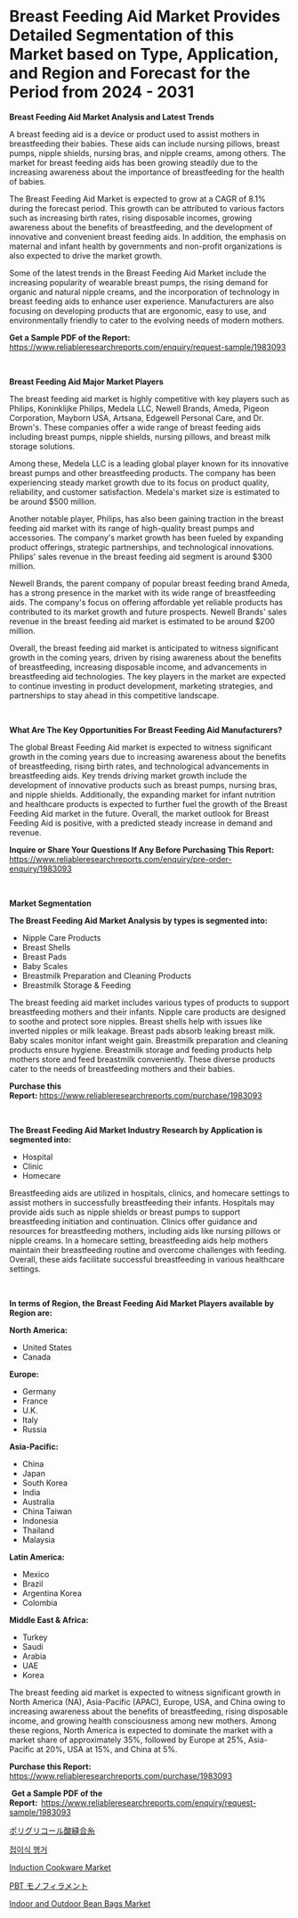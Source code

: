 <p><h1>Breast Feeding Aid Market Provides Detailed Segmentation of this Market based on Type, Application, and Region and Forecast for the Period from 2024 - 2031</h1></p><p><strong>Breast Feeding Aid Market Analysis and Latest Trends</strong></p>
<p><p>A breast feeding aid is a device or product used to assist mothers in breastfeeding their babies. These aids can include nursing pillows, breast pumps, nipple shields, nursing bras, and nipple creams, among others. The market for breast feeding aids has been growing steadily due to the increasing awareness about the importance of breastfeeding for the health of babies.</p><p>The Breast Feeding Aid Market is expected to grow at a CAGR of 8.1% during the forecast period. This growth can be attributed to various factors such as increasing birth rates, rising disposable incomes, growing awareness about the benefits of breastfeeding, and the development of innovative and convenient breast feeding aids. In addition, the emphasis on maternal and infant health by governments and non-profit organizations is also expected to drive the market growth.</p><p>Some of the latest trends in the Breast Feeding Aid Market include the increasing popularity of wearable breast pumps, the rising demand for organic and natural nipple creams, and the incorporation of technology in breast feeding aids to enhance user experience. Manufacturers are also focusing on developing products that are ergonomic, easy to use, and environmentally friendly to cater to the evolving needs of modern mothers.</p></p>
<p><strong>Get a Sample PDF of the Report:&nbsp;</strong> <a href="https://www.reliableresearchreports.com/enquiry/request-sample/1983093">https://www.reliableresearchreports.com/enquiry/request-sample/1983093</a></p>
<p>&nbsp;</p>
<p><strong>Breast Feeding Aid Major Market Players</strong></p>
<p><p>The breast feeding aid market is highly competitive with key players such as Philips, Koninklijke Philips, Medela LLC, Newell Brands, Ameda, Pigeon Corporation, Mayborn USA, Artsana, Edgewell Personal Care, and Dr. Brown's. These companies offer a wide range of breast feeding aids including breast pumps, nipple shields, nursing pillows, and breast milk storage solutions.</p><p>Among these, Medela LLC is a leading global player known for its innovative breast pumps and other breastfeeding products. The company has been experiencing steady market growth due to its focus on product quality, reliability, and customer satisfaction. Medela's market size is estimated to be around $500 million.</p><p>Another notable player, Philips, has also been gaining traction in the breast feeding aid market with its range of high-quality breast pumps and accessories. The company's market growth has been fueled by expanding product offerings, strategic partnerships, and technological innovations. Philips' sales revenue in the breast feeding aid segment is around $300 million.</p><p>Newell Brands, the parent company of popular breast feeding brand Ameda, has a strong presence in the market with its wide range of breastfeeding aids. The company's focus on offering affordable yet reliable products has contributed to its market growth and future prospects. Newell Brands' sales revenue in the breast feeding aid market is estimated to be around $200 million.</p><p>Overall, the breast feeding aid market is anticipated to witness significant growth in the coming years, driven by rising awareness about the benefits of breastfeeding, increasing disposable income, and advancements in breastfeeding aid technologies. The key players in the market are expected to continue investing in product development, marketing strategies, and partnerships to stay ahead in this competitive landscape.</p></p>
<p>&nbsp;</p>
<p><strong>What Are The Key Opportunities For Breast Feeding Aid Manufacturers?</strong></p>
<p><p>The global Breast Feeding Aid market is expected to witness significant growth in the coming years due to increasing awareness about the benefits of breastfeeding, rising birth rates, and technological advancements in breastfeeding aids. Key trends driving market growth include the development of innovative products such as breast pumps, nursing bras, and nipple shields. Additionally, the expanding market for infant nutrition and healthcare products is expected to further fuel the growth of the Breast Feeding Aid market in the future. Overall, the market outlook for Breast Feeding Aid is positive, with a predicted steady increase in demand and revenue.</p></p>
<p><strong>Inquire or Share Your Questions If Any Before Purchasing This Report:</strong> <a href="https://www.reliableresearchreports.com/enquiry/pre-order-enquiry/1983093">https://www.reliableresearchreports.com/enquiry/pre-order-enquiry/1983093</a></p>
<p>&nbsp;</p>
<p><strong>Market Segmentation</strong></p>
<p><strong>The Breast Feeding Aid Market Analysis by types is segmented into:</strong></p>
<p><ul><li>Nipple Care Products</li><li>Breast Shells</li><li>Breast Pads</li><li>Baby Scales</li><li>Breastmilk Preparation and Cleaning Products</li><li>Breastmilk Storage & Feeding</li></ul></p>
<p><p>The breast feeding aid market includes various types of products to support breastfeeding mothers and their infants. Nipple care products are designed to soothe and protect sore nipples. Breast shells help with issues like inverted nipples or milk leakage. Breast pads absorb leaking breast milk. Baby scales monitor infant weight gain. Breastmilk preparation and cleaning products ensure hygiene. Breastmilk storage and feeding products help mothers store and feed breastmilk conveniently. These diverse products cater to the needs of breastfeeding mothers and their babies.</p></p>
<p><strong>Purchase this Report:&nbsp;</strong><a href="https://www.reliableresearchreports.com/purchase/1983093">https://www.reliableresearchreports.com/purchase/1983093</a></p>
<p>&nbsp;</p>
<p><strong>The Breast Feeding Aid Market Industry Research by Application is segmented into:</strong></p>
<p><ul><li>Hospital</li><li>Clinic</li><li>Homecare</li></ul></p>
<p><p>Breastfeeding aids are utilized in hospitals, clinics, and homecare settings to assist mothers in successfully breastfeeding their infants. Hospitals may provide aids such as nipple shields or breast pumps to support breastfeeding initiation and continuation. Clinics offer guidance and resources for breastfeeding mothers, including aids like nursing pillows or nipple creams. In a homecare setting, breastfeeding aids help mothers maintain their breastfeeding routine and overcome challenges with feeding. Overall, these aids facilitate successful breastfeeding in various healthcare settings.</p></p>
<p>&nbsp;</p>
<p><strong>In terms of Region, the Breast Feeding Aid Market Players available by Region are:</strong></p>
<p>
    <p> <strong> North America: </strong>
        <ul>
            <li>United States</li>
            <li>Canada</li>
        </ul>
        </p> 
    <p> <strong> Europe: </strong>
        <ul>
            <li>Germany</li>
            <li>France</li>
            <li>U.K.</li>
            <li>Italy</li>
            <li>Russia</li>
        </ul>
        </p> 
    <p> <strong> Asia-Pacific: </strong>
        <ul>
            <li>China</li>
            <li>Japan</li>
            <li>South Korea</li>
            <li>India</li>
            <li>Australia</li>
            <li>China Taiwan</li>
            <li>Indonesia</li>
            <li>Thailand</li>
            <li>Malaysia</li>
        </ul>
        </p> 
    <p> <strong> Latin America: </strong>
        <ul>
            <li>Mexico</li>
            <li>Brazil</li>
            <li>Argentina Korea</li>
            <li>Colombia</li>
        </ul>
        </p> 
    <p> <strong> Middle East & Africa: </strong>
        <ul>
            <li>Turkey</li>
            <li>Saudi</li>
            <li>Arabia</li>
            <li>UAE</li>
            <li>Korea</li>
        </ul>
    </p>
    </p>
<p><p>The breast feeding aid market is expected to witness significant growth in North America (NA), Asia-Pacific (APAC), Europe, USA, and China owing to increasing awareness about the benefits of breastfeeding, rising disposable income, and growing health consciousness among new mothers. Among these regions, North America is expected to dominate the market with a market share of approximately 35%, followed by Europe at 25%, Asia-Pacific at 20%, USA at 15%, and China at 5%.</p></p>
<p><strong>Purchase this Report: </strong><a href="https://www.reliableresearchreports.com/purchase/1983093">https://www.reliableresearchreports.com/purchase/1983093</a></p>
<p>&nbsp;<strong>Get a Sample PDF of the Report:&nbsp;&nbsp;</strong><a href="https://www.reliableresearchreports.com/enquiry/request-sample/1983093">https://www.reliableresearchreports.com/enquiry/request-sample/1983093</a></p>
<p><strong></strong></p>
<p><p><a href="https://medium.com/@abdielkilback/%E3%83%9D%E3%83%AA%E3%82%B0%E3%83%AA%E3%82%B3%E3%83%BC%E3%83%AB%E9%85%B8%E7%B3%B8%E3%81%AE%E5%B8%82%E5%A0%B4%E3%83%AC%E3%83%9D%E3%83%BC%E3%83%88%E3%81%AF-%E3%81%93%E3%81%AE%E5%B8%82%E5%A0%B4%E3%81%AE%E6%9C%80%E6%96%B0%E3%81%AE%E3%83%88%E3%83%AC%E3%83%B3%E3%83%89%E3%81%A8%E6%88%90%E9%95%B7%E6%A9%9F%E4%BC%9A%E3%82%92%E6%98%8E%E3%82%89%E3%81%8B%E3%81%AB%E3%81%97%E3%81%A6%E3%81%84%E3%81%BE%E3%81%99-cf85038ae5ce">ポリグリコール酸縫合糸</a></p><p><a href="https://medium.com/@felipegrrady654556/%EC%A0%91%EC%9D%B4%EC%8B%9D-%EC%98%B7%EA%B1%B8%EC%9D%B4-%EC%8B%9C%EC%9E%A5-%ED%8A%B8%EB%A0%8C%EB%93%9C-%EC%98%88%EC%B8%A1-%EB%B0%8F-2031%EB%85%84%EA%B9%8C%EC%A7%80%EC%9D%98-%EA%B2%BD%EC%9F%81-%EB%B6%84%EC%84%9D-f68952953612">접이식 행거</a></p><p><a href="https://github.com/bobicer/Market-Research-Report-List-2/blob/main/induction-cookware-market.md">Induction Cookware Market</a></p><p><a href="https://medium.com/@alyle7648/pbt%E3%83%A2%E3%83%8E%E3%83%95%E3%82%A3%E3%83%A9%E3%83%A1%E3%83%B3%E3%83%88%E5%B8%82%E5%A0%B4%E3%81%AE%E3%83%88%E3%83%AC%E3%83%B3%E3%83%89%E3%81%A8%E5%B8%82%E5%A0%B4%E5%88%86%E6%9E%90%E3%81%AF-2024%E5%B9%B4%E3%81%8B%E3%82%892031%E5%B9%B4%E3%81%BE%E3%81%A7%E3%81%AE%E4%BA%88%E6%B8%AC%E3%81%A8%E3%81%AA%E3%81%A3%E3%81%A6%E3%81%84%E3%81%BE%E3%81%99-4899a3fd70e1">PBT モノフィラメント</a></p><p><a href="https://github.com/globismark/Market-Research-Report-List-2/blob/main/indoor-and-outdoor-bean-bags-market.md">Indoor and Outdoor Bean Bags Market</a></p></p>